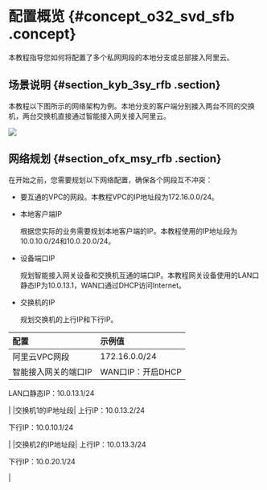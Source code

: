 # 配置概览 {#concept_o32_svd_sfb .concept}

本教程指导您如何将配置了多个私网网段的本地分支或总部接入阿里云。

## 场景说明 {#section_kyb_3sy_rfb .section}

本教程以下图所示的网络架构为例。本地分支的客户端分别接入两台不同的交换机，两台交换机直接通过智能接入网关接入阿里云。

![](http://static-aliyun-doc.oss-cn-hangzhou.aliyuncs.com/assets/img/41807/156376353521882_zh-CN.png)

## 网络规划 {#section_ofx_msy_rfb .section}

在开始之前，您需要规划以下网络配置，确保各个网段互不冲突：

-   要互通的VPC的网段。本教程VPC的IP地址段为172.16.0.0/24。
-   本地客户端IP

    根据您实际的业务需要规划本地客户端的IP。本教程使用的IP地址段为10.0.10.0/24和10.0.20.0/24。

-   设备端口IP

    规划智能接入网关设备和交换机互通的端口IP。本教程网关设备使用的LAN口静态IP为10.0.13.1，WAN口通过DHCP访问Internet。

-   交换机的IP

    规划交换机的上行IP和下行IP。


|配置|示例值|
|:-|:--|
|阿里云VPC网段|172.16.0.0/24|
|智能接入网关的端口IP| WAN口IP：开启DHCP

 LAN口静态IP：10.0.13.1/24

 |
|交换机1的IP地址段| 上行IP：10.0.13.2/24

 下行IP：10.0.10.1/24

 |
|交换机2的IP地址段| 上行IP：10.0.13.3/24

 下行IP：10.0.20.1/24

 |

